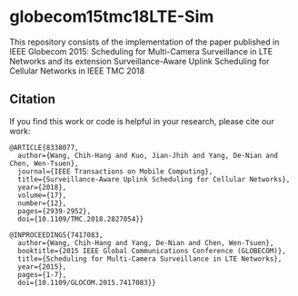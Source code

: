 # globecom15tmc18LTE-Sim
This repository consists of the implementation of the paper published in IEEE Globecom 2015: Scheduling for Multi-Camera Surveillance in LTE Networks and its extension Surveillance-Aware Uplink Scheduling for Cellular Networks in IEEE TMC 2018 

## Citation
If you find this work or code is helpful in your research, please cite our work:
```
@ARTICLE{8338077,
  author={Wang, Chih-Hang and Kuo, Jian-Jhih and Yang, De-Nian and Chen, Wen-Tsuen},
  journal={IEEE Transactions on Mobile Computing}, 
  title={Surveillance-Aware Uplink Scheduling for Cellular Networks}, 
  year={2018},
  volume={17},
  number={12},
  pages={2939-2952},
  doi={10.1109/TMC.2018.2827054}}
```

```
@INPROCEEDINGS{7417083,
  author={Wang, Chih-Hang and Yang, De-Nian and Chen, Wen-Tsuen},
  booktitle={2015 IEEE Global Communications Conference (GLOBECOM)}, 
  title={Scheduling for Multi-Camera Surveillance in LTE Networks}, 
  year={2015},
  pages={1-7},
  doi={10.1109/GLOCOM.2015.7417083}}
```
